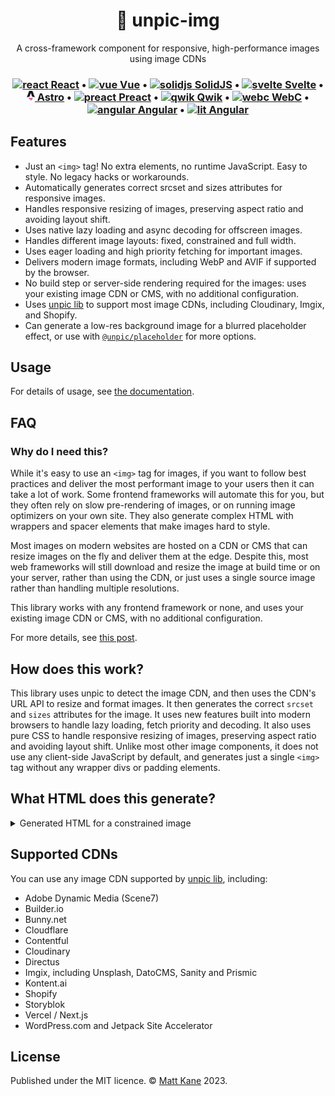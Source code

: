 <h1 align="center">🌳 unpic-img</h1>

<p align="center">A cross-framework component for responsive, high-performance images using image CDNs</p>

<h3 align="center">

[<img src="https://raw.githubusercontent.com/gilbarbara/logos/main/logos/react.svg" height="16" alt="react" /> React](https://unpic.pics/img/react)
•
[<img src="https://raw.githubusercontent.com/gilbarbara/logos/main/logos/vue.svg" height="16" alt="vue" /> Vue](https://unpic.pics/img/vue)
•
[<img src="https://raw.githubusercontent.com/gilbarbara/logos/main/logos/solidjs-icon.svg" height="16" alt="solidjs" /> SolidJS](https://unpic.pics/img/solid)
•
[<img src="https://raw.githubusercontent.com/gilbarbara/logos/main/logos/svelte-icon.svg" height="16" alt="svelte" /> Svelte](https://unpic.pics/img/svelte)
•
[<img src="https://raw.githubusercontent.com/gilbarbara/logos/main/logos/astro-icon.svg" height="16" alt="astro" /> Astro](https://unpic.pics/img/astro)
•
[<img src="https://raw.githubusercontent.com/gilbarbara/logos/main/logos/preact.svg" height="16" alt="preact" /> Preact](https://unpic.pics/img/preact)
•
[<img src="https://raw.githubusercontent.com/gilbarbara/logos/main/logos/qwik.svg" height="16" alt="qwik" /> Qwik](https://unpic.pics/img/qwik)
•
[<img src="https://raw.githubusercontent.com/gilbarbara/logos/main/logos/eleventy.svg" height="16" alt="webc" /> WebC](https://unpic.pics/img/webc)
•
[<img src="https://raw.githubusercontent.com/gilbarbara/logos/main/logos/angular-icon.svg" height="16" alt="angular" /> Angular](https://unpic.pics/img/angular)
•
[<img src="https://raw.githubusercontent.com/gilbarbara/logos/main/logos/lit-icon.svg" height="16" alt="lit" /> Angular](https://unpic.pics/img/lit)

</h3>

## Features

- Just an `<img>` tag! No extra elements, no runtime JavaScript. Easy to style.
  No legacy hacks or workarounds.
- Automatically generates correct srcset and sizes attributes for responsive
  images.
- Handles responsive resizing of images, preserving aspect ratio and avoiding
  layout shift.
- Uses native lazy loading and async decoding for offscreen images.
- Handles different image layouts: fixed, constrained and full width.
- Uses eager loading and high priority fetching for important images.
- Delivers modern image formats, including WebP and AVIF if supported by the
  browser.
- No build step or server-side rendering required for the images: uses your
  existing image CDN or CMS, with no additional configuration.
- Uses [unpic lib](https://unpic.pics/lib) to support most image CDNs, including
  Cloudinary, Imgix, and Shopify.
- Can generate a low-res background image for a blurred placeholder effect, or
  use with [`@unpic/placeholder`](https://unpic.pics/placeholder) for more
  options.

## Usage

For details of usage, see [the documentation](https://unpic.pics/img).

## FAQ

### Why do I need this?

While it's easy to use an `<img>` tag for images, if you want to follow best
practices and deliver the most performant image to your users then it can take a
lot of work. Some frontend frameworks will automate this for you, but they often
rely on slow pre-rendering of images, or on running image optimizers on your own
site. They also generate complex HTML with wrappers and spacer elements that
make images hard to style.

Most images on modern websites are hosted on a CDN or CMS that can resize images
on the fly and deliver them at the edge. Despite this, most web frameworks will
still download and resize the image at build time or on your server, rather than
using the CDN, or just uses a single source image rather than handling multiple
resolutions.

This library works with any frontend framework or none, and uses your existing
image CDN or CMS, with no additional configuration.

For more details, see
[this post](https://dev.to/ascorbic/a-minimal-multi-framework-responsive-image-component-3iop).

## How does this work?

This library uses unpic to detect the image CDN, and then uses the CDN's URL API
to resize and format images. It then generates the correct `srcset` and `sizes`
attributes for the image. It uses new features built into modern browsers to
handle lazy loading, fetch priority and decoding. It also uses pure CSS to
handle responsive resizing of images, preserving aspect ratio and avoiding
layout shift. Unlike most other image components, it does not use any
client-side JavaScript by default, and generates just a single `<img>` tag
without any wrapper divs or padding elements.

## What HTML does this generate?

<details>
<summary>Generated HTML for a constrained image</summary>
It turns this:

```tsx
<Image
  src="https://cdn.shopify.com/static/sample-images/bath_grande_crop_center.jpeg"
  layout="constrained"
  width={800}
  height={600}
  alt="Shopify"
/>
```

...into this:

```html
<img
  alt="Shopify"
  loading="lazy"
  decoding="async"
  sizes="(min-width: 800px) 800px, 100vw"
  srcset="
    https://cdn.shopify.com/static/sample-images/bath.jpeg?crop=center&amp;width=1600&amp;height=2133 1600w,
    https://cdn.shopify.com/static/sample-images/bath.jpeg?crop=center&amp;width=1280&amp;height=1707 1280w,
    https://cdn.shopify.com/static/sample-images/bath.jpeg?crop=center&amp;width=1080&amp;height=1440 1080w,
    https://cdn.shopify.com/static/sample-images/bath.jpeg?crop=center&amp;width=960&amp;height=1280   960w,
    https://cdn.shopify.com/static/sample-images/bath.jpeg?crop=center&amp;width=828&amp;height=1104   828w,
    https://cdn.shopify.com/static/sample-images/bath.jpeg?crop=center&amp;width=800&amp;height=1067   800w,
    https://cdn.shopify.com/static/sample-images/bath.jpeg?crop=center&amp;width=750&amp;height=1000   750w,
    https://cdn.shopify.com/static/sample-images/bath.jpeg?crop=center&amp;width=640&amp;height=853    640w
  "
  src="https://cdn.shopify.com/static/sample-images/bath.jpeg?width=800&amp;height=600&amp;crop=center"
  style="
        object-fit: cover;
        max-width: 800px;
        max-height: 600px;
        aspect-ratio: 1.33333 / 1;
        width: 100%;
      "
/>
```

</details>

## Supported CDNs

You can use any image CDN supported by [unpic lib](https://unpic.pics/lib),
including:

- Adobe Dynamic Media (Scene7)
- Builder.io
- Bunny.net
- Cloudflare
- Contentful
- Cloudinary
- Directus
- Imgix, including Unsplash, DatoCMS, Sanity and Prismic
- Kontent.ai
- Shopify
- Storyblok
- Vercel / Next.js
- WordPress.com and Jetpack Site Accelerator

## License

Published under the MIT licence. ©
[Matt Kane](https://github.com/ascorbic) 2023.
